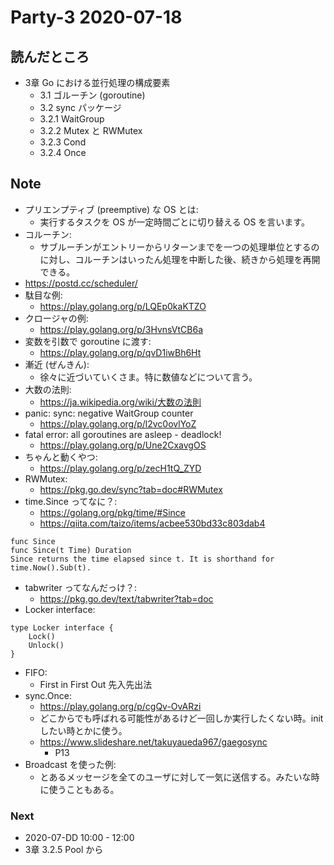 # Party-3 2020-07-18
## 読んだところ
- 3章 Go における並行処理の構成要素
    - 3.1 ゴルーチン (goroutine)
    - 3.2 sync パッケージ
    - 3.2.1 WaitGroup
    - 3.2.2 Mutex と RWMutex
    - 3.2.3 Cond
    - 3.2.4 Once
    
 ## Note
- プリエンプティブ (preemptive) な OS とは:
    - 実行するタスクを OS が一定時間ごとに切り替える OS を言います。
- コルーチン:
    - サブルーチンがエントリーからリターンまでを一つの処理単位とするのに対し、コルーチンはいったん処理を中断した後、続きから処理を再開できる。
- https://postd.cc/scheduler/
- 駄目な例:
    - https://play.golang.org/p/LQEp0kaKTZO
- クロージャの例:
    - https://play.golang.org/p/3HvnsVtCB6a
- 変数を引数で goroutine に渡す:
    - https://play.golang.org/p/qvD1iwBh6Ht
- 漸近 (ぜんきん):
    - 徐々に近づいていくさま。特に数値などについて言う。
- 大数の法則:
    - https://ja.wikipedia.org/wiki/大数の法則
- panic: sync: negative WaitGroup counter
    - https://play.golang.org/p/l2vc0ovlYoZ
- fatal error: all goroutines are asleep - deadlock!
    - https://play.golang.org/p/Une2CxavgOS
- ちゃんと動くやつ:
    - https://play.golang.org/p/zecH1tQ_ZYD
- RWMutex:
    - https://pkg.go.dev/sync?tab=doc#RWMutex
- time.Since ってなに？:
    - https://golang.org/pkg/time/#Since
    - https://qiita.com/taizo/items/acbee530bd33c803dab4
```
func Since
func Since(t Time) Duration
Since returns the time elapsed since t. It is shorthand for time.Now().Sub(t).
```

- tabwriter ってなんだっけ？:
    - https://pkg.go.dev/text/tabwriter?tab=doc
- Locker interface:
```
type Locker interface {
    Lock()
    Unlock()
}
```
- FIFO:
    - First in First Out 先入先出法
- sync.Once:
    - https://play.golang.org/p/cgQv-OvARzi
    - どこからでも呼ばれる可能性があるけど一回しか実行したくない時。init したい時とかに使う。
    - https://www.slideshare.net/takuyaueda967/gaegosync
        - P13
- Broadcast を使った例:
  - とあるメッセージを全てのユーザに対して一気に送信する。みたいな時に使うこともある。  

### Next
- 2020-07-DD 10:00 - 12:00
- 3章 3.2.5 Pool から
